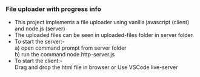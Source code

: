 ### File uploader with progress info
- This project implements a file uploader using vanilla javascript (client) and node.js (server)
- The uploaded files can be seen in uploaded-files folder in server folder.
- To start the server:-<br/>
a) open command prompt from server folder<br/>
b) run the command node http-server.js
- To start the client:-<br/>
Drag and drop the html file in browser or Use VSCode live-server
